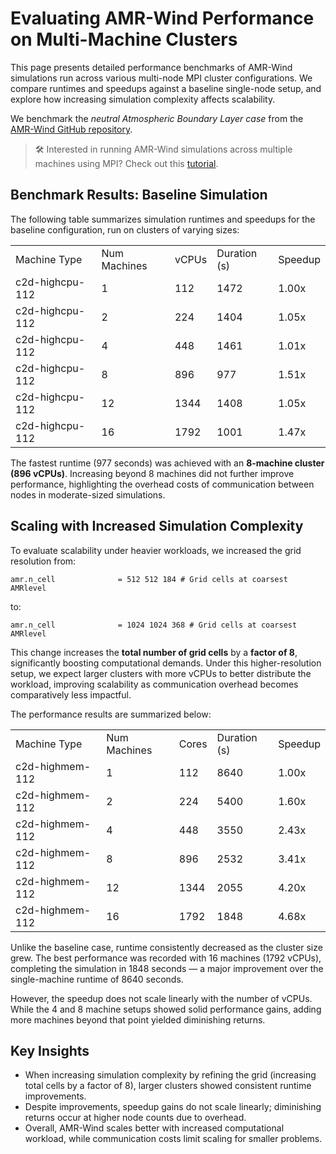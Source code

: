 # Evaluating AMR-Wind Performance on Multi-Machine Clusters
This page presents detailed performance benchmarks of AMR-Wind simulations run across various multi-node MPI cluster configurations. We compare runtimes and speedups against a baseline single-node setup, and explore how increasing simulation complexity affects scalability.

We benchmark the *neutral Atmospheric Boundary Layer case* from the [AMR-Wind GitHub repository](https://github.com/Exawind/exawind-benchmarks/tree/main/amr-wind/atmospheric_boundary_layer/neutral/input_files).

> 🛠️ Interested in running AMR-Wind simulations across multiple machines using MPI? Check out this [tutorial](https://inductiva.ai/guides/amr-wind/flow-cylinder). 

## Benchmark Results: Baseline Simulation
The following table summarizes simulation runtimes and speedups for the baseline configuration, run on clusters of varying sizes:

<table>
  <tr>
    <td>Machine Type</td>
    <td>Num Machines</td>
    <td>vCPUs</td>
    <td>Duration (s)</td>
    <td>Speedup</td>
  </tr>
  <tr>
    <td>c2d-highcpu-112</td>
    <td>1</td>
    <td>112</td>
    <td>1472</td>
    <td>1.00x</td>
  </tr>
  <tr>
    <td>c2d-highcpu-112</td>
    <td>2</td>
    <td>224</td>
    <td>1404</td>
    <td>1.05x</td>
  </tr>
  <tr>
    <td>c2d-highcpu-112</td>
    <td>4</td>
    <td>448</td>
    <td>1461</td>
    <td>1.01x</td>
  </tr>
  <tr>
    <td>c2d-highcpu-112</td>
    <td>8</td>
    <td>896</td>
    <td>977</td>
    <td>1.51x</td>
  </tr>
  <tr>
    <td>c2d-highcpu-112</td>
    <td>12</td>
    <td>1344</td>
    <td>1408</td>
    <td>1.05x</td>
  </tr>
  <tr>
    <td>c2d-highcpu-112</td>
    <td>16</td>
    <td>1792</td>
    <td>1001</td>
    <td>1.47x</td>
  </tr>
</table>

The fastest runtime (977 seconds) was achieved with an **8-machine cluster (896 vCPUs)**. Increasing beyond 8 machines did not further improve performance, highlighting the overhead costs of communication between nodes in moderate-sized simulations.

## Scaling with Increased Simulation Complexity
To evaluate scalability under heavier workloads, we increased the grid resolution from:

```
amr.n_cell              = 512 512 184 # Grid cells at coarsest AMRlevel
```

to:

```
amr.n_cell              = 1024 1024 368 # Grid cells at coarsest AMRlevel
```

This change increases the **total number of grid cells** by a **factor of 8**, significantly boosting computational demands. Under this higher-resolution setup, we expect larger clusters with more vCPUs to better distribute the workload, improving scalability as communication overhead becomes comparatively less impactful.

The performance results are summarized below:

<table>
  <tr>
    <td>Machine Type</td>
    <td>Num Machines</td>
    <td>Cores</td>
    <td>Duration (s)</td>
    <td>Speedup</td>
  </tr>
  <tr>
    <td>c2d-highmem-112</td>
    <td>1</td>
    <td>112</td>
    <td>8640</td>
    <td>1.00x</td>
  </tr>
  <tr>
    <td>c2d-highmem-112</td>
    <td>2</td>
    <td>224</td>
    <td>5400</td>
    <td>1.60x</td>
  </tr>
  <tr>
    <td>c2d-highmem-112</td>
    <td>4</td>
    <td>448</td>
    <td>3550</td>
    <td>2.43x</td>
  </tr>
  <tr>
    <td>c2d-highmem-112</td>
    <td>8</td>
    <td>896</td>
    <td>2532</td>
    <td>3.41x</td>
  </tr>
  <tr>
    <td>c2d-highmem-112</td>
    <td>12</td>
    <td>1344</td>
    <td>2055</td>
    <td>4.20x</td>
  </tr>
  <tr>
    <td>c2d-highmem-112</td>
    <td>16</td>
    <td>1792</td>
    <td>1848</td>
    <td>4.68x</td>
  </tr>
</table>

Unlike the baseline case, runtime consistently decreased as the cluster size grew. The best performance was recorded with 16 machines (1792 vCPUs), completing the simulation in 1848 seconds — a major improvement over the single-machine runtime of 8640 seconds.

However, the speedup does not scale linearly with the number of vCPUs. While the 4 and 8 machine setups showed solid performance gains, adding more machines beyond that point yielded diminishing returns.

## Key Insights
- When increasing simulation complexity by refining the grid (increasing total cells by a factor of 8), larger clusters showed consistent runtime improvements.
- Despite improvements, speedup gains do not scale linearly; diminishing returns occur at higher node counts due to overhead.
- Overall, AMR-Wind scales better with increased computational workload, while communication costs limit scaling for smaller problems.
